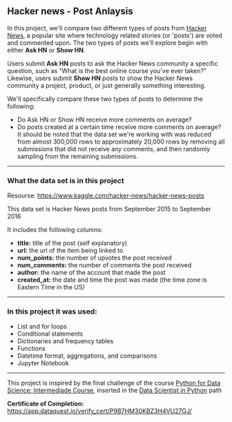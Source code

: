 ## Hacker news - Post Anlaysis
In this project, we'll compare two different types of posts from [Hacker News](https://news.ycombinator.com/), a popular site where technology related stories (or 'posts') are voted and commented upon. The two types of posts we'll explore begin with either **Ask HN** or **Show HN**.

Users submit **Ask HN** posts to ask the Hacker News community a specific question, such as "What is the best online course you've ever taken?" Likewise, users submit **Show HN** posts to show the Hacker News community a project, product, or just generally something interesting.

We'll specifically compare these two types of posts to determine the following:

- Do Ask HN or Show HN receive more comments on average?
- Do posts created at a certain time receive more comments on average?
It should be noted that the data set we're working with was reduced from almost 300,000 rows to approximately 20,000 rows by removing all submissions that did not receive any comments, and then randomly sampling from the remaining submissions.

---
### What the data set is in this project
Resourse: https://www.kaggle.com/hacker-news/hacker-news-posts

This data set is Hacker News posts from September 2015 to September 2016

It includes the following columns:

- **title:** title of the post (self explanatory)
- **url:** the url of the item being linked to
- **num_points:** the number of upvotes the post received
- **num_comments:** the number of comments the post received
- **author:** the name of the account that made the post
- **created_at:** the date and time the post was made (the time zone is Eastern Time in the US)
---

### In this project it was used:
- List and for loops
- Conditional statements
- Dictionaries and frequency tables
- Functions
- Datetime format, aggregations, and comparisons
- Jupyter Notebook

---
This project is inspired by the final challenge of the course [Python for Data Science: Intermediade Course](https://app.dataquest.io/course/python-for-data-science-intermediate), inserted in the [Data Scientist in Python](https://app.dataquest.io/path/data-scientist) path


**Certificate of Completion:** https://app.dataquest.io/verify_cert/P9B7HM30KBZ3H4VU27GJ/
